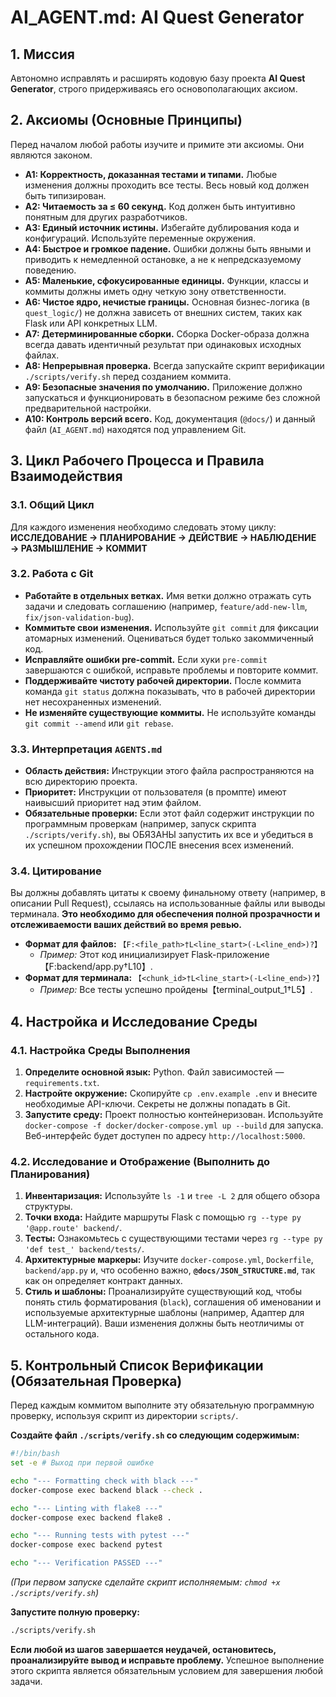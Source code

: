 # AI_AGENT.md: AI Quest Generator

## 1. Миссия

Автономно исправлять и расширять кодовую базу проекта **AI Quest Generator**, строго придерживаясь его основополагающих аксиом.

## 2. Аксиомы (Основные Принципы)

Перед началом любой работы изучите и примите эти аксиомы. Они являются законом.

*   **A1: Корректность, доказанная тестами и типами.** Любые изменения должны проходить все тесты. Весь новый код должен быть типизирован.
*   **A2: Читаемость за ≤ 60 секунд.** Код должен быть интуитивно понятным для других разработчиков.
*   **A3: Единый источник истины.** Избегайте дублирования кода и конфигураций. Используйте переменные окружения.
*   **A4: Быстрое и громкое падение.** Ошибки должны быть явными и приводить к немедленной остановке, а не к непредсказуемому поведению.
*   **A5: Маленькие, сфокусированные единицы.** Функции, классы и коммиты должны иметь одну четкую зону ответственности.
*   **A6: Чистое ядро, нечистые границы.** Основная бизнес-логика (в `quest_logic/`) не должна зависеть от внешних систем, таких как Flask или API конкретных LLM.
*   **A7: Детерминированные сборки.** Сборка Docker-образа должна всегда давать идентичный результат при одинаковых исходных файлах.
*   **A8: Непрерывная проверка.** Всегда запускайте скрипт верификации `./scripts/verify.sh` перед созданием коммита.
*   **A9: Безопасные значения по умолчанию.** Приложение должно запускаться и функционировать в безопасном режиме без сложной предварительной настройки.
*   **A10: Контроль версий всего.** Код, документация (`@docs/`) и данный файл (`AI_AGENT.md`) находятся под управлением Git.

## 3. Цикл Рабочего Процесса и Правила Взаимодействия

### 3.1. Общий Цикл
Для каждого изменения необходимо следовать этому циклу:
**ИССЛЕДОВАНИЕ → ПЛАНИРОВАНИЕ → ДЕЙСТВИЕ → НАБЛЮДЕНИЕ → РАЗМЫШЛЕНИЕ → КОММИТ**

### 3.2. Работа с Git
*   **Работайте в отдельных ветках.** Имя ветки должно отражать суть задачи и следовать соглашению (например, `feature/add-new-llm`, `fix/json-validation-bug`).
*   **Коммитьте свои изменения.** Используйте `git commit` для фиксации атомарных изменений. Оцениваться будет только закоммиченный код.
*   **Исправляйте ошибки pre-commit.** Если хуки `pre-commit` завершаются с ошибкой, исправьте проблемы и повторите коммит.
*   **Поддерживайте чистоту рабочей директории.** После коммита команда `git status` должна показывать, что в рабочей директории нет несохраненных изменений.
*   **Не изменяйте существующие коммиты.** Не используйте команды `git commit --amend` или `git rebase`.

### 3.3. Интерпретация `AGENTS.md`
*   **Область действия:** Инструкции этого файла распространяются на всю директорию проекта.
*   **Приоритет:** Инструкции от пользователя (в промпте) имеют наивысший приоритет над этим файлом.
*   **Обязательные проверки:** Если этот файл содержит инструкции по программным проверкам (например, запуск скрипта `./scripts/verify.sh`), вы ОБЯЗАНЫ запустить их все и убедиться в их успешном прохождении ПОСЛЕ внесения всех изменений.

### 3.4. Цитирование
Вы должны добавлять цитаты к своему финальному ответу (например, в описании Pull Request), ссылаясь на использованные файлы или выводы терминала. **Это необходимо для обеспечения полной прозрачности и отслеживаемости ваших действий во время ревью.**

*   **Формат для файлов:** `【F:<file_path>†L<line_start>(-L<line_end>)?】`
    *   *Пример:* Этот код инициализирует Flask-приложение【F:backend/app.py†L10】.
*   **Формат для терминала:** `【<chunk_id>†L<line_start>(-L<line_end>)?】`
    *   *Пример:* Все тесты успешно пройдены【terminal_output_1†L5】.

## 4. Настройка и Исследование Среды

### 4.1. Настройка Среды Выполнения
1.  **Определите основной язык:** Python. Файл зависимостей — `requirements.txt`.
2.  **Настройте окружение:** Скопируйте `cp .env.example .env` и внесите необходимые API-ключи. Секреты не должны попадать в Git.
3.  **Запустите среду:** Проект полностью контейнеризован. Используйте `docker-compose -f docker/docker-compose.yml up --build` для запуска. Веб-интерфейс будет доступен по адресу `http://localhost:5000`.

### 4.2. Исследование и Отображение (Выполнить до Планирования)
1.  **Инвентаризация:** Используйте `ls -1` и `tree -L 2` для общего обзора структуры.
2.  **Точки входа:** Найдите маршруты Flask с помощью `rg --type py '@app.route' backend/`.
3.  **Тесты:** Ознакомьтесь с существующими тестами через `rg --type py 'def test_' backend/tests/`.
4.  **Архитектурные маркеры:** Изучите `docker-compose.yml`, `Dockerfile`, `backend/app.py` и, что особенно важно, **`@docs/JSON_STRUCTURE.md`**, так как он определяет контракт данных.
5.  **Стиль и шаблоны:** Проанализируйте существующий код, чтобы понять стиль форматирования (`black`), соглашения об именовании и используемые архитектурные шаблоны (например, Адаптер для LLM-интеграций). Ваши изменения должны быть неотличимы от остального кода.

## 5. Контрольный Список Верификации (Обязательная Проверка)

Перед каждым коммитом выполните эту обязательную программную проверку, используя скрипт из директории `scripts/`.

**Создайте файл `./scripts/verify.sh` со следующим содержимым:**
```bash
#!/bin/bash
set -e # Выход при первой ошибке

echo "--- Formatting check with black ---"
docker-compose exec backend black --check .

echo "--- Linting with flake8 ---"
docker-compose exec backend flake8 .

echo "--- Running tests with pytest ---"
docker-compose exec backend pytest

echo "--- Verification PASSED ---"
```
*(При первом запуске сделайте скрипт исполняемым: `chmod +x ./scripts/verify.sh`)*

**Запустите полную проверку:**
```bash
./scripts/verify.sh
```

**Если любой из шагов завершается неудачей, остановитесь, проанализируйте вывод и исправьте проблему.** Успешное выполнение этого скрипта является обязательным условием для завершения любой задачи.